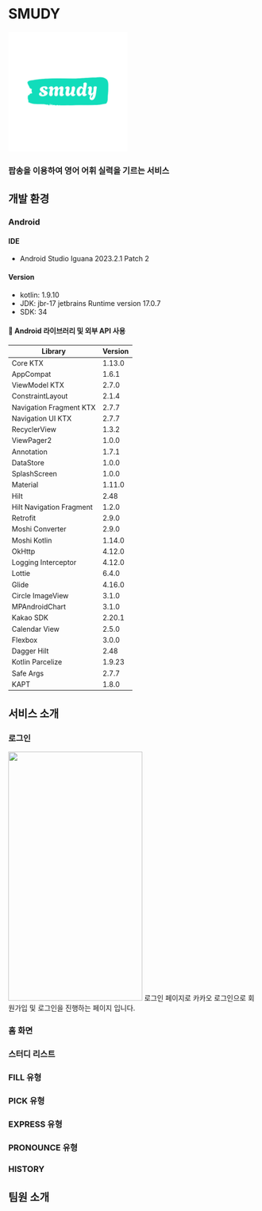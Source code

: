 # SMUDY
<img src="./readme_img/app_logo.png" width="240" height="240">

### 팝송을 이용하여 영어 어휘 실력을 기르는 서비스

## 개발 환경
### Android
#### IDE
- Android Studio Iguana 2023.2.1 Patch 2
#### Version
- kotlin: 1.9.10
- JDK: jbr-17 jetbrains Runtime version 17.0.7
- SDK: 34
#### 📖 Android 라이브러리 및 외부 API 사용
| Library                        | Version   |
|--------------------------------|-----------|
| Core KTX                       | 1.13.0    |
| AppCompat                      | 1.6.1     |
| ViewModel KTX                  | 2.7.0     |
| ConstraintLayout               | 2.1.4     |
| Navigation Fragment KTX        | 2.7.7     |
| Navigation UI KTX              | 2.7.7     |
| RecyclerView                   | 1.3.2     |
| ViewPager2                     | 1.0.0     |
| Annotation                     | 1.7.1     |
| DataStore                      | 1.0.0     |
| SplashScreen                   | 1.0.0     |
| Material                       | 1.11.0    |
| Hilt                           | 2.48      |
| Hilt Navigation Fragment       | 1.2.0     |
| Retrofit                       | 2.9.0     |
| Moshi Converter                | 2.9.0     |
| Moshi Kotlin                   | 1.14.0    |
| OkHttp                         | 4.12.0    |
| Logging Interceptor            | 4.12.0    |
| Lottie                         | 6.4.0     |
| Glide                          | 4.16.0    |
| Circle ImageView               | 3.1.0     |
| MPAndroidChart                 | 3.1.0     |
| Kakao SDK                      | 2.20.1    |
| Calendar View                  | 2.5.0     |
| Flexbox                        | 3.0.0     |
| Dagger Hilt                    | 2.48      |
| Kotlin Parcelize               | 1.9.23    |
| Safe Args                      | 2.7.7     |
| KAPT                           | 1.8.0     |

## 서비스 소개
### 로그인
<img src="./readme_img/login_page.png" width="270" height="500">
로그인 페이지로 카카오 로그인으로 회원가입 및 로그인을 진행하는 페이지 입니다.

### 홈 화면
### 스터디 리스트
### FILL 유형
### PICK 유형
### EXPRESS 유형
### PRONOUNCE 유형
### HISTORY
## 팀원 소개
